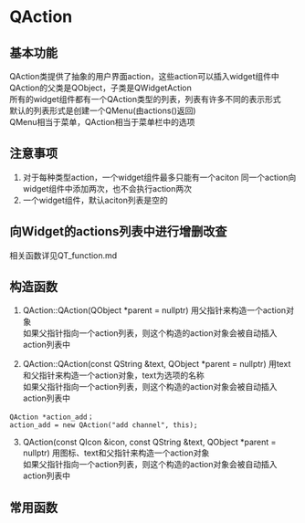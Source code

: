 # QAction

## 基本功能
QAction类提供了抽象的用户界面action，这些action可以插入widget组件中  
QAction的父类是QObject，子类是QWidgetAction  
所有的widget组件都有一个QAction类型的列表，列表有许多不同的表示形式  
默认的列表形式是创建一个QMenu(由actions()返回)  
QMenu相当于菜单，QAction相当于菜单栏中的选项  


## 注意事项
1. 对于每种类型action，一个widget组件最多只能有一个aciton
同一个action向widget组件中添加两次，也不会执行action两次  
2. 一个widget组件，默认aciton列表是空的  


## 向Widget的actions列表中进行增删改查
相关函数详见QT_function.md  


## 构造函数
1. QAction::QAction(QObject \*parent = nullptr)
用父指针来构造一个action对象  
如果父指针指向一个action列表，则这个构造的action对象会被自动插入action列表中  

2. QAction::QAction(const QString &text, QObject \*parent = nullptr)
用text和父指针来构造一个action对象，text为选项的名称  
如果父指针指向一个action列表，则这个构造的action对象会被自动插入action列表中  
```
QAction *action_add；
action_add = new QAction("add channel", this);
```
3. QAction(const QIcon &icon, const QString &text, QObject \*parent = nullptr)
用图标、text和父指针来构造一个action对象  
如果父指针指向一个action列表，则这个构造的action对象会被自动插入action列表中  


## 常用函数